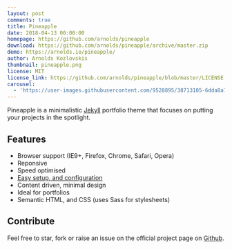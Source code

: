 ```yaml
---
layout: post
comments: true
title: Pineapple
date: 2018-04-13 00:00:00
homepage: https://github.com/arnolds/pineapple
download: https://github.com/arnolds/pineapple/archive/master.zip
demo: https://arnolds.io/pineapple/
author: Arnolds Kozlovskis
thumbnail: pineapple.png
license: MIT
license_link: https://github.com/arnolds/pineapple/blob/master/LICENSE.md
carousel:
  - 'https://user-images.githubusercontent.com/9528895/38713105-6dda8a74-3ec7-11e8-8062-8aa6cf24c795.jpg'
---
```


Pineapple is a minimalistic [Jekyll](https://jekyllrb.com) portfolio theme that focuses on putting your projects in the spotlight.

## Features

* Browser support (IE9+, Firefox, Chrome, Safari, Opera)
* Reponsive
* Speed optimised
* [Easy setup, and configuration](https://github.com/arnolds/pineapple/blob/master/README.md)
* Content driven, minimal design
* Ideal for portfolios
* Semantic HTML, and CSS (uses Sass for stylesheets)

## Contribute

Feel free to star, fork or raise an issue on the official project page on [Github](https://github.com/arnolds/pineapple/).
